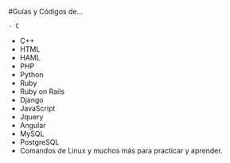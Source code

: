 #Guías y Códigos de...

```- C```
- C++
- HTML
- HAML
- PHP
- Python
- Ruby
- Ruby on Rails
- Django
- JavaScript
- Jquery
- Angular
- MySQL
- PostgreSQL
- Comandos de Linux y muchos más para practicar y aprender.